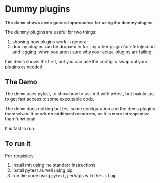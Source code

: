# Dummy plugins

The demo shows some general approaches for using the dummy plugins.

The dummy plugins are useful for two things:
1. showing how plugins work in general
2. dummy plugins can be dropped in for any other plugin for sfe injection and
   logging, when you aren't sure why your actual plugins are failing.

this demo shows the first, but you can use the config to swap out your plugins
as needed.

## The Demo

The demo uses pytest, to show how to use mtt with pytest, but mainly just to
get fast access to some executable code.

The demo does nothing but test some configuration and the demo plugins themselves.
It needs no additional resources, as it is more introspective than functional.

It is fast to run.

## To run it

Pre-requisites
1. install mtt using the standard instructions
2. install pytest as well using pip
3. run the code using `pytest`, perhaps with the `-s` flag.
